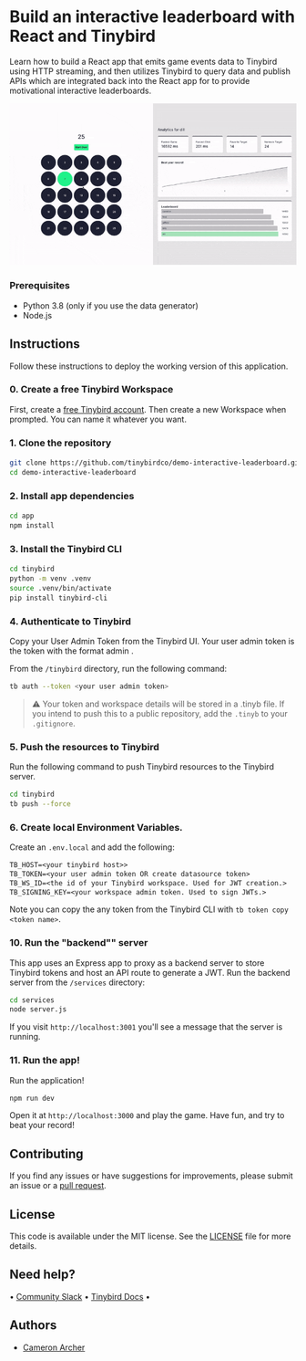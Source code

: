 # Build an interactive leaderboard with React and Tinybird

Learn how to build a React app that emits game events data to Tinybird using HTTP streaming, and then utilizes Tinybird to query data and publish APIs which are integrated back into the React app for to provide motivational interactive leaderboards.

![Gif of the final game](/img/game-gif.gif)

### Prerequisites

- Python 3.8 (only if you use the data generator)
- Node.js

## Instructions

Follow these instructions to deploy the working version of this application.

### 0. Create a free Tinybird Workspace

First, create a [free Tinybird account](https://www.tinybird.co/signup). Then create a new Workspace when prompted. You can name it whatever you want.

### 1. Clone the repository

```sh
git clone https://github.com/tinybirdco/demo-interactive-leaderboard.git
cd demo-interactive-leaderboard
```

### 2. Install app dependencies

```sh
cd app
npm install
```

### 3. Install the Tinybird CLI

```sh
cd tinybird
python -m venv .venv
source .venv/bin/activate
pip install tinybird-cli
```

### 4. Authenticate to Tinybird

Copy your User Admin Token from the Tinybird UI. Your user admin token is the token with the format admin <your email address>.

From the `/tinybird` directory, run the following command:

```sh
tb auth --token <your user admin token>
```

> :warning: Your token and workspace details will be stored in a .tinyb file. If you intend to push this to a public repository, add the `.tinyb` to your `.gitignore`.

### 5. Push the resources to Tinybird

Run the following command to push Tinybird resources to the Tinybird server.

```sh
cd tinybird
tb push --force
```

### 6. Create local Environment Variables.

Create an `.env.local` and add the following:

```
TB_HOST=<your tinybird host>>
TB_TOKEN=<your user admin token OR create datasource token>
TB_WS_ID=<the id of your Tinybird workspace. Used for JWT creation.>
TB_SIGNING_KEY=<your workspace admin token. Used to sign JWTs.>
```

Note you can copy the any token from the Tinybird CLI with `tb token copy <token name>`.

### 10. Run the "backend"" server

This app uses an Express app to proxy as a backend server to store Tinybird tokens and host an API route to generate a JWT. Run the backend server from the `/services` directory:

```sh
cd services
node server.js
```

If you visit `http://localhost:3001` you'll see a message that the server is running.

### 11. Run the app!

Run the application!

```sh
npm run dev
```

Open it at `http://localhost:3000` and play the game. Have fun, and try to beat your record!

## Contributing

If you find any issues or have suggestions for improvements, please submit an issue or a [pull request](https://github.com/tinybirdco/demo-interactive-leaderboard/pulls?q=is%3Apr+is%3Aopen+sort%3Aupdated-desc).

## License

This code is available under the MIT license. See the [LICENSE](https://github.com/tinybirdco/demo-interactive-leaderboard/blob/main/LICENSE.txt) file for more details.

## Need help?

&bull; [Community Slack](https://www.tinybird.co/community) &bull; [Tinybird Docs](https://www.tinybird.co/docs) &bull;

## Authors

- [Cameron Archer](https://github.com/tb-peregrine)
